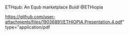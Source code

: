 ETHqub: An Equb marketplace
Buidl @ETHiopia

https://github.com/user-attachments/files/19036891/ETHIOPIA.Presentation.4.pdf" type="application/pdf
